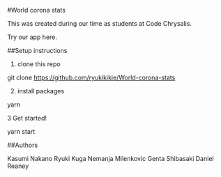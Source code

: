 #World corona stats

This was created during our time as students at Code Chrysalis.

Try our app here.

##Setup instructions

1. clone this repo

git clone https://github.com/ryukikikie/World-corona-stats

2. install packages

yarn

3 Get started!

yarn start

##Authors

Kasumi Nakano
Ryuki Kuga
Nemanja Milenkovic
Genta Shibasaki
Daniel Reaney
